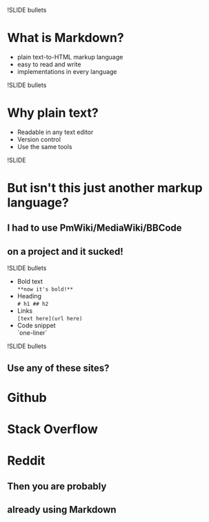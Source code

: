 !SLIDE bullets
# What is Markdown? #

* plain text-to-HTML markup language
* easy to read and write
* implementations in every language

!SLIDE bullets
# Why plain text?
* Readable in any text editor
* Version control
* Use the same tools

!SLIDE
# But isn't this just another markup language?
## I had to use PmWiki/MediaWiki/BBCode 
## on a project and it sucked!

!SLIDE bullets
* Bold text  
`**now it's bold!**`
* Heading  
`# h1 ## h2`
* Links  
`[text here](url here)`
* Code snippet  
\`one-liner\`  

!SLIDE bullets
## Use any of these sites?
# Github
# Stack Overflow
# Reddit

## Then you are probably 
## already using Markdown


